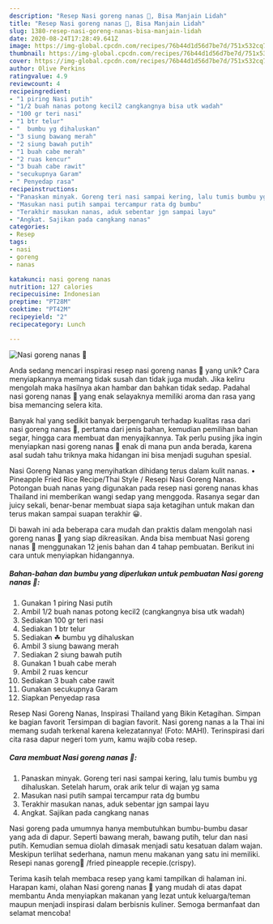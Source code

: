 ```yaml
---
description: "Resep Nasi goreng nanas 🍍, Bisa Manjain Lidah"
title: "Resep Nasi goreng nanas 🍍, Bisa Manjain Lidah"
slug: 1380-resep-nasi-goreng-nanas-bisa-manjain-lidah
date: 2020-08-24T17:28:49.641Z
image: https://img-global.cpcdn.com/recipes/76b44d1d56d7be7d/751x532cq70/nasi-goreng-nanas-🍍-foto-resep-utama.jpg
thumbnail: https://img-global.cpcdn.com/recipes/76b44d1d56d7be7d/751x532cq70/nasi-goreng-nanas-🍍-foto-resep-utama.jpg
cover: https://img-global.cpcdn.com/recipes/76b44d1d56d7be7d/751x532cq70/nasi-goreng-nanas-🍍-foto-resep-utama.jpg
author: Olive Perkins
ratingvalue: 4.9
reviewcount: 4
recipeingredient:
- "1 piring Nasi putih"
- "1/2 buah nanas potong kecil2 cangkangnya bisa utk wadah"
- "100 gr teri nasi"
- "1 btr telur"
- "  bumbu yg dihaluskan"
- "3 siung bawang merah"
- "2 siung bawah putih"
- "1 buah cabe merah"
- "2 ruas kencur"
- "3 buah cabe rawit"
- "secukupnya Garam"
- " Penyedap rasa"
recipeinstructions:
- "Panaskan minyak. Goreng teri nasi sampai kering, lalu tumis bumbu yg dihaluskan. Setelah harum, orak arik telur di wajan yg sama"
- "Masukan nasi putih sampai tercampur rata dg bumbu"
- "Terakhir masukan nanas, aduk sebentar jgn sampai layu"
- "Angkat. Sajikan pada cangkang nanas"
categories:
- Resep
tags:
- nasi
- goreng
- nanas

katakunci: nasi goreng nanas 
nutrition: 127 calories
recipecuisine: Indonesian
preptime: "PT28M"
cooktime: "PT42M"
recipeyield: "2"
recipecategory: Lunch

---
```



![Nasi goreng nanas 🍍](https://img-global.cpcdn.com/recipes/76b44d1d56d7be7d/751x532cq70/nasi-goreng-nanas-🍍-foto-resep-utama.jpg)

Anda sedang mencari inspirasi resep nasi goreng nanas 🍍 yang unik? Cara menyiapkannya memang tidak susah dan tidak juga mudah. Jika keliru mengolah maka hasilnya akan hambar dan bahkan tidak sedap. Padahal nasi goreng nanas 🍍 yang enak selayaknya memiliki aroma dan rasa yang bisa memancing selera kita.

Banyak hal yang sedikit banyak berpengaruh terhadap kualitas rasa dari nasi goreng nanas 🍍, pertama dari jenis bahan, kemudian pemilihan bahan segar, hingga cara membuat dan menyajikannya. Tak perlu pusing jika ingin menyiapkan nasi goreng nanas 🍍 enak di mana pun anda berada, karena asal sudah tahu triknya maka hidangan ini bisa menjadi suguhan spesial.

Nasi Goreng Nanas yang menyihatkan dihidang terus dalam kulit nanas. • Pineapple Fried Rice Recipe/Thai Style / Resepi Nasi Goreng Nanas. Potongan buah nanas yang digunakan pada resep nasi goreng nanas khas Thailand ini memberikan wangi sedap yang menggoda. Rasanya segar dan juicy sekali, benar-benar membuat siapa saja ketagihan untuk makan dan terus makan sampai suapan terakhir 😀.


Di bawah ini ada beberapa cara mudah dan praktis dalam mengolah nasi goreng nanas 🍍 yang siap dikreasikan. Anda bisa membuat Nasi goreng nanas 🍍 menggunakan 12 jenis bahan dan 4 tahap pembuatan. Berikut ini cara untuk menyiapkan hidangannya.

<!--inarticleads1-->

##### Bahan-bahan dan bumbu yang diperlukan untuk pembuatan Nasi goreng nanas 🍍:

1. Gunakan 1 piring Nasi putih
1. Ambil 1/2 buah nanas potong kecil2 (cangkangnya bisa utk wadah)
1. Sediakan 100 gr teri nasi
1. Sediakan 1 btr telur
1. Sediakan  ☘ bumbu yg dihaluskan
1. Ambil 3 siung bawang merah
1. Sediakan 2 siung bawah putih
1. Gunakan 1 buah cabe merah
1. Ambil 2 ruas kencur
1. Sediakan 3 buah cabe rawit
1. Gunakan secukupnya Garam
1. Siapkan  Penyedap rasa


Resep Nasi Goreng Nanas, Inspirasi Thailand yang Bikin Ketagihan. Simpan ke bagian favorit Tersimpan di bagian favorit. Nasi goreng nanas a la Thai ini memang sudah terkenal karena kelezatannya! (Foto: MAHI). Terinspirasi dari cita rasa dapur negeri tom yum, kamu wajib coba resep. 

<!--inarticleads2-->

##### Cara membuat Nasi goreng nanas 🍍:

1. Panaskan minyak. Goreng teri nasi sampai kering, lalu tumis bumbu yg dihaluskan. Setelah harum, orak arik telur di wajan yg sama
1. Masukan nasi putih sampai tercampur rata dg bumbu
1. Terakhir masukan nanas, aduk sebentar jgn sampai layu
1. Angkat. Sajikan pada cangkang nanas


Nasi goreng pada umumnya hanya membutuhkan bumbu-bumbu dasar yang ada di dapur. Seperti bawang merah, bawang putih, telur dan nasi putih. Kemudian semua diolah dimasak menjadi satu kesatuan dalam wajan. Meskipun terlihat sederhana, namun menu makanan yang satu ini memiliki. Resepi nanas goreng🍍 /fried pineapple recepie.(crispy). 

Terima kasih telah membaca resep yang kami tampilkan di halaman ini. Harapan kami, olahan Nasi goreng nanas 🍍 yang mudah di atas dapat membantu Anda menyiapkan makanan yang lezat untuk keluarga/teman maupun menjadi inspirasi dalam berbisnis kuliner. Semoga bermanfaat dan selamat mencoba!
